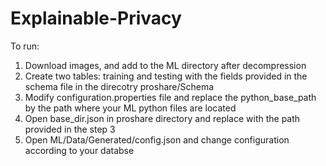 # Explainable-Privacy
To run: 
1. Download images, and add to the ML directory after decompression
2. Create two tables: training and testing with the fields provided in the schema file in the direcotry proshare/Schema
3. Modify configuration.properties file and replace the python_base_path by the path where your ML python files are located
4. Open base_dir.json in proshare directory and replace with the path provided in the step 3
5. Open ML/Data/Generated/config.json and change configuration according to your databse

